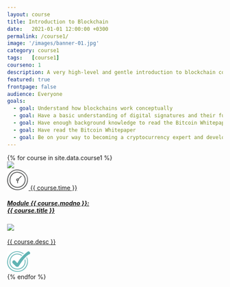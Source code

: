 ```yaml
---
layout: course
title: Introduction to Blockchain
date:   2021-01-01 12:00:00 +0300
permalink: /course1/
image: '/images/banner-01.jpg'
category: course1
tags:   [course1]
courseno: 1
description: A very high-level and gentle introduction to blockchain concepts. This course gives you the tools you need to be able to read and understand the Bitcoin whitepaper.
featured: true
frontpage: false
audience: Everyone
goals:
  - goal: Understand how blockchains work conceptually
  - goal: Have a basic understanding of digital signatures and their function
  - goal: Have enough background knowledge to read the Bitcoin Whitepaper
  - goal: Have read the Bitcoin Whitepaper
  - goal: Be on your way to becoming a cryptocurrency expert and developer
---
```


<div class="modules">
  {% for course in site.data.course1 %}
    <a href="{{ course.url }}">
    <div class="module">
      <img src="/images/{{ course.level }}-{{ course.type }}.svg" class="modulesvgs"/>
      <div class="moduleInner">
        <span class="moduleTime"><img src="/images/clock.svg"> {{ course.time }}</span>
        <h5 class="moduleHeading">Module {{ course.modno }}:<br />
          {{ course.title }}</h5>
        <img class="moduleLine" src="/images/line-{{ course.level }}.svg" />
        <p>{{ course.desc }}</p>
        <span class="moduleTick" id="tickmark-{{ course.modno }}"><img src="/images/tickmark.svg"></span>
      </div>
    </div>
    </a>
  {% endfor %}
</div>

<script>

  function modulesCompleted() {
    let storedModules = JSON.parse(localStorage.getItem("modulesViewed"));
    for (let i = 0; i < storedModules.length; i++) {
      document.getElementById(`tickmark-${storedModules[i]}`).classList.add("tickShow");
    }
  }
  modulesCompleted();

</script>

